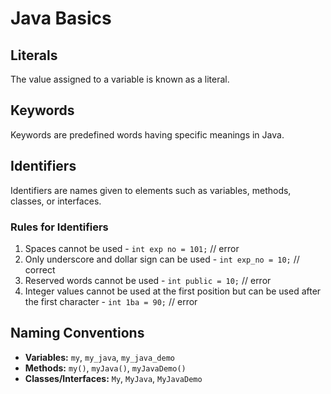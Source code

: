 # Java Basics

## Literals
The value assigned to a variable is known as a literal.

## Keywords
Keywords are predefined words having specific meanings in Java.

## Identifiers
Identifiers are names given to elements such as variables, methods, classes, or interfaces.

### Rules for Identifiers
1. Spaces cannot be used - `int exp no = 101;` // error
2. Only underscore and dollar sign can be used - `int exp_no = 10;` // correct
3. Reserved words cannot be used - `int public = 10;` // error
4. Integer values cannot be used at the first position but can be used after the first character - `int 1ba = 90;` // error

## Naming Conventions
- **Variables:** `my`, `my_java`, `my_java_demo`
- **Methods:** `my()`, `myJava()`, `myJavaDemo()`
- **Classes/Interfaces:** `My`, `MyJava`, `MyJavaDemo`

